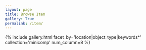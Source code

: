 ```yaml
---
layout: page
title: Browse Item
gallery: True
permalink: /item/
---
```



{% include gallery.html facet_by='location|object_type|keywords*' collection='minicomp' num_column=8 %}



